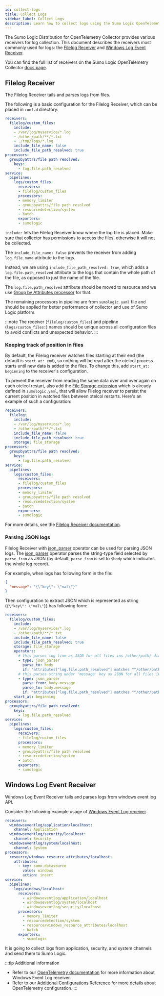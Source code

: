 ```yaml
---
id: collect-logs
title: Collect Logs
sidebar_label: Collect Logs
description: Learn how to collect logs using the Sumo Logic OpenTelemetry Collector.
---
```


The Sumo Logic Distribution for OpenTelemetry Collector provides various receivers for log collection. This document describes the receivers most commonly used for logs: the [Filelog Receiver](#filelog-receiver) and [Windows Log Event Receiver](#windows-log-event-receiver).

You can find the full list of receivers on the Sumo Logic OpenTelemetry Collector [docs page].

## Filelog Receiver

The Filelog Receiver tails and parses logs from files.

The following is a basic configuration for the Filelog Receiver, which can be placed in `conf.d` directory:

```yaml
receivers:
  filelog/custom_files:
    include:
    - /var/log/myservice/*.log
    - /other/path/**/*.txt
    - ./tmp/logs/*.log
    include_file_name: false
    include_file_path_resolved: true
processors:
  groupbyattrs/file path resolved:
    keys:
      - log.file.path_resolved
service:
  pipelines:
    logs/custom_files:
      receivers:
      - filelog/custom_files
      processors:
      - memory_limiter
      - groupbyattrs/file path resolved
      - resourcedetection/system
      - batch
      exporters:
      - sumologic
```

`include:` lets the Filelog Receiver know where the log file is placed. Make sure that collector has permissions to access the files, otherwise it will not be collected.

The `include_file_name: false` prevents the receiver from adding `log.file.name` attribute to the logs.

Instead, we are using `include_file_path_resolved: true`, which adds a `log.file.path_resolved` attribute to the logs that contain the whole path of the file, as opposed to just the name of the file.

The `log.file.path_resolved` attribute should be moved to resource and we use [Group by Attributes processor][groupbyattrprocessor] for that.

The remaining processors in pipeline are from `sumologic.yaml` file and should be applied for better performance of collector and use of Sumo Logic platform.

:::note
The receiver (`filelog/custom_files`) and pipeline (`logs/custom_files:`) names should be unique across all configuration files to avoid conflicts and unexpected behavior.
:::

### Keeping track of position in files

By default, the Filelog receiver watches files starting at their end (the default is `start_at: end`), so nothing will be read after the otelcol process starts until new data is added to the files. To change this, add `start_at: beginning` to the receiver's configuration.

To prevent the receiver from reading the same data over and over again on each otelcol restart, also add the [File Storage extension][filestorageextension_docs] which is already defined in `sumologic.yaml`, that will allow Filelog receiver to persist the current position in watched files between otelcol restarts. Here's an example of such a configuration:

```yaml
receivers:
  filelog:
    include:
    - /var/log/myservice/*.log
    - /other/path/**/*.txt
    include_file_name: false
    include_file_path_resolved: true
    storage: file_storage
processors:
  groupbyattrs/file path resolved:
    keys:
      - log.file.path_resolved
service:
  pipelines:
    logs/custom_files:
      receivers:
      - filelog/custom_files
      processors:
      - memory_limiter
      - groupbyattrs/file path resolved
      - resourcedetection/system
      - batch
      exporters:
      - sumologic
```

For more details, see the [Filelog Receiver documentation][filelogreceiver_readme].

### Parsing JSON logs

Filelog Receiver with [json_parser][json_parser] operator can be used for parsing JSON logs. The [json_parser][json_parser] operator parses the string-type field selected by `parse_from` as JSON (by default, `parse_from` is set to `$body` which indicates the whole log record).

For example, when logs has following form in the file:

```json
{
  "message": "{\"key\": \"val\"}"
}
```

Then configuration to extract JSON which is represented as string (`{\"key\": \"val\"}`) has following form:

```yaml
receivers:
  filelog/custom_files:
    include:
    - /var/log/myservice/*.log
    - /other/path/**/*.txt
    include_file_name: false
    include_file_path_resolved: true
    storage: file_storage
    operators:
      # this parses log line as JSON for all files ins /other/path/ directory
      - type: json_parser
        parse_to: body
        if: 'attributes["log.file.path_resolved"] matches "^/other/path/.*"'
      # this parses string under 'message' key as JSON for all files in /other/path/ directory
      - type: json_parser
        parse_from: body.message
        parse_to: body.message
        if: 'attributes["log.file.path_resolved"] matches "^/other/path/.*"'
    start_at: beginning
processors:
  groupbyattrs/file path resolved:
    keys:
      - log.file.path_resolved
service:
  pipelines:
    logs/custom_files:
      receivers:
      - filelog/custom_files
      processors:
      - memory_limiter
      - groupbyattrs/file path resolved
      - resourcedetection/system
      - batch
      exporters:
      - sumologic
```

## Windows Log Event Receiver

Windows Log Event Receiver tails and parses logs from windows event log API.

Consider the following example usage of [Windows Event Log receiver][windowseventlogreceiver].

```yaml
receivers:
  windowseventlog/application/localhost:
    channel: Application
  windowseventlog/security/localhost:
    channel: Security
  windowseventlog/system/localhost:
    channel: System
processors:
  resource/windows_resource_attributes/localhost:
    attributes:
      - key: sumo.datasource
        value: windows
        action: insert
service:
  pipelines:
    logs/windows/localhost:
      receivers:
        - windowseventlog/application/localhost
        - windowseventlog/system/localhost
        - windowseventlog/security/localhost
      processors:
        - memory_limiter
        - resourcedetection/system
        - resource/windows_resource_attributes/localhost
        - batch
      exporters:
        - sumologic
```

It is going to collect logs from application, security, and system channels and send them to Sumo Logic.

:::tip Additional information
* Refer to our [OpenTelemetry documentation][windowseventlogreceiver] for more information about Windows Event Log receiver.
* Refer to our [Additional Configurations Reference](/docs/send-data/opentelemetry-collector/data-source-configurations/additional-configurations-reference/) for more details about OpenTelemetry configuration.
:::

[json_parser]: https://github.com/open-telemetry/opentelemetry-log-collection/blob/main/docs/operators/json_parser.md
[filelogreceiver_readme]: https://github.com/open-telemetry/opentelemetry-collector-contrib/tree/main/receiver/filelogreceiver
[filestorageextension_docs]: https://github.com/open-telemetry/opentelemetry-collector-contrib/tree/main/extension/storage/filestorage
[groupbyattrprocessor]: https://github.com/open-telemetry/opentelemetry-collector-contrib/tree/main/processor/groupbyattrsprocessor#group-by-attributes-processor
[docs page]: https://github.com/SumoLogic/sumologic-otel-collector/tree/main#components
[windowseventlogreceiver]: https://github.com/open-telemetry/opentelemetry-collector-contrib/tree/main/receiver/windowseventlogreceiver/README.md

